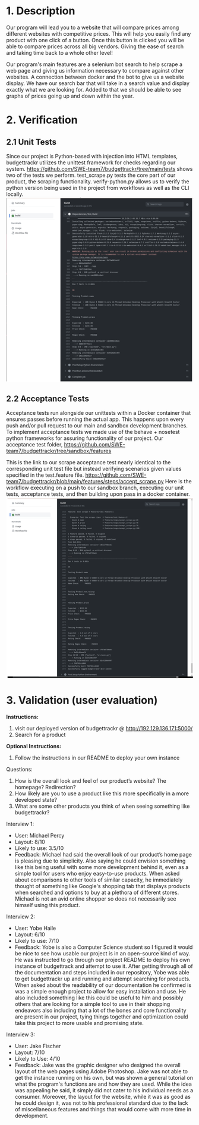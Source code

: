 # 1. Description
Our program will lead you to a website that will compare prices among different websites with competitive prices. 
This will help you easily find any product with one click of a button. Once this button is clicked you will be able 
to compare prices across all big vendors. Giving the ease of search and taking time back to a whole other level!

Our program's main features are a selenium bot search to help scrape a web page and giving us information necessary 
to compare against other websites. A connection between docker and the bot to give us a website display. We have our 
search bar that will take in a search value and display exactly what we are looking for. Added to that we should be 
able to see graphs of prices going up and down within the year. 

# 2. Verification
## 2.1 Unit Tests
Since our project is Python-based with injection into HTML templates, budgettrackr utilizes the unittest framework 
for checks regarding our system. 
https://github.com/SWE-team7/budgettrackr/tree/main/tests shows two of the tests we perform. test_scrape.py tests 
the core part of our product, the scraping functionality. verify-python.py allows us to verify the python version 
being used in the project from workflows as well as the CLI locally. 
![](https://github.com/SWE-team7/budgettrackr/blob/sandbox/imgs/testing.png)

## 2.2 Acceptance Tests
Acceptance tests run alongside our unittests within a Docker container that ensures passes before running the actual
app. This happens  upon every push and/or pull request to our main and sandbox development branches. To implement 
acceptance tests we made use of the behave + nosetest python frameworks for assuring functionality of our project. 
Our acceptance test folder, 
https://github.com/SWE-team7/budgettrackr/tree/sandbox/features

This is the link to our scrape acceptance test nearly identical to the corresponding unit test file but instead 
verifying scenarios given values specified in the test.feature file.
https://github.com/SWE-team7/budgettrackr/blob/main/features/steps/accept_scrape.py
Here is the workflow executing on a push to our sandbox branch, executing our unit tests, acceptance tests, and 
then building upon pass in a docker container.
![](https://github.com/SWE-team7/budgettrackr/blob/sandbox/imgs/acceptance.png)


# 3. Validation (user evaluation)
**Instructions:**
1. visit our deployed version of budgettrackr @ http://192.129.136.171:5000/
2. Search for a product

**Optional Instructions:**
1. Follow the instructions in our README to deploy your own instance

Questions: 
1. How is the overall look and feel of our product’s website? The homepage? Redirection?
2. How likely are you to use a product like this more specifically in a more developed state?
3. What are some other products you think of when seeing something like budgettrackr?


Interview 1: 
- User: Michael Percy
- Layout: 8/10
- Likely to use: 3.5/10	
- Feedback: 
Michael had said the overall look of our product’s home page is pleasing due to 
simplicity. Also saying he could envision something like this being useful with some 
more development behind it, even as a simple tool for users who enjoy easy-to-use products. When asked about comparisons to other tools of similar capacity, he immediately thought of something like Google's shopping tab that displays products when searched and options to buy at a plethora of different stores. Michael is not an avid online shopper so does not necessarily see himself using this product.  	

Interview 2:
- User: Yobe Haile
- Layout: 6/10
- Likely to use: 7/10
- Feedback: 
Yobe is also a Computer Science student so I figured it would be nice to see how usable 
our project is in an open-source kind of way. He was instructed to go through our project 
README to deploy his own instance of budgettrack and attempt to use it. After getting
through all of the documentation and steps included in our repository, Yobe was able to 
get budgettrackr up and running and attempt searching for products. When asked about 
the readability of our documentation he confirmed is was a simple enough project to 
allow for easy installation and use. He also included something like this could be useful 
to him and possibly others that are looking for a simple tool to use in their shopping 
endeavors also including that a lot of the bones and core functionality are present in our 
project, tying things together and optimization could take this project to more usable and 
promising state.  
	
Interview 3:
- User: Jake Fischer
- Layout: 7/10
- Likely to Use: 4/10 
- Feedback: 
Jake was the graphic designer who designed the overall layout of the web pages using Adobe Photoshop. Jake was
not able to get the instance running on his own, but was shown a general tutorial on what the program's functions 
are and how they are used. While the idea was appealing he said, it simply did not cater to his individual needs 
as a consumer. Moreover, the layout for the website, while it was as good as he could design it, was not to his 
professional standard due to the lack of miscellaneous features and things that would come with more time in 
development. 


